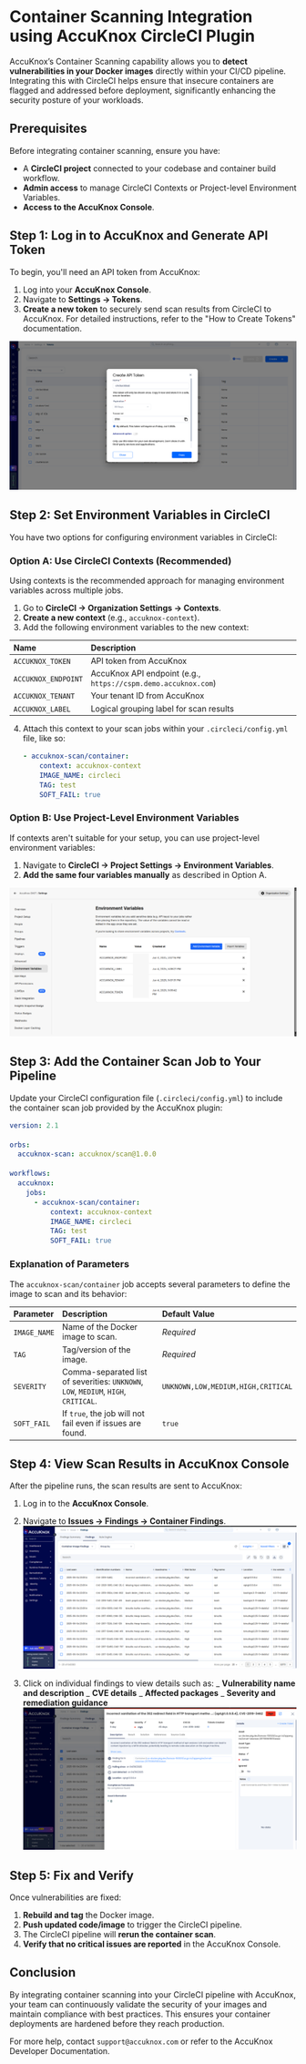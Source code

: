 # Container Scanning Integration using AccuKnox CircleCI Plugin

AccuKnox’s Container Scanning capability allows you to **detect vulnerabilities in your Docker images** directly within your CI/CD pipeline. Integrating this with CircleCI helps ensure that insecure containers are flagged and addressed before deployment, significantly enhancing the security posture of your workloads.

## Prerequisites

Before integrating container scanning, ensure you have:

- A **CircleCI project** connected to your codebase and container build workflow.
- **Admin access** to manage CircleCI Contexts or Project-level Environment Variables.
- **Access to the AccuKnox Console**.

## Step 1: Log in to AccuKnox and Generate API Token

To begin, you'll need an API token from AccuKnox:

1.  Log into your **AccuKnox Console**.
2.  Navigate to **Settings → Tokens**.
3.  **Create a new token** to securely send scan results from CircleCI to AccuKnox. For detailed instructions, refer to the "How to Create Tokens" documentation.

![Image](./images/circleci-container-scan/1.png)

## Step 2: Set Environment Variables in CircleCI

You have two options for configuring environment variables in CircleCI:

### Option A: Use CircleCI Contexts (Recommended)

Using contexts is the recommended approach for managing environment variables across multiple jobs.

1.  Go to **CircleCI → Organization Settings → Contexts**.
2.  **Create a new context** (e.g., `accuknox-context`).
3.  Add the following environment variables to the new context:

| Name                | Description                                                    |
| :------------------ | :------------------------------------------------------------- |
| `ACCUKNOX_TOKEN`    | API token from AccuKnox                                        |
| `ACCUKNOX_ENDPOINT` | AccuKnox API endpoint (e.g., `https://cspm.demo.accuknox.com`) |
| `ACCUKNOX_TENANT`   | Your tenant ID from AccuKnox                                   |
| `ACCUKNOX_LABEL`    | Logical grouping label for scan results                        |

4.  Attach this context to your scan jobs within your `.circleci/config.yml` file, like so:

    ```yaml
    - accuknox-scan/container:
        context: accuknox-context
        IMAGE_NAME: circleci
        TAG: test
        SOFT_FAIL: true
    ```

### Option B: Use Project-Level Environment Variables

If contexts aren't suitable for your setup, you can use project-level environment variables:

1.  Navigate to **CircleCI → Project Settings → Environment Variables**.
2.  **Add the same four variables manually** as described in Option A.

![Image](./images/circleci-container-scan/2.png)

## Step 3: Add the Container Scan Job to Your Pipeline

Update your CircleCI configuration file (`.circleci/config.yml`) to include the container scan job provided by the AccuKnox plugin:

```yaml
version: 2.1

orbs:
  accuknox-scan: accuknox/scan@1.0.0

workflows:
  accuknox:
    jobs:
      - accuknox-scan/container:
          context: accuknox-context
          IMAGE_NAME: circleci
          TAG: test
          SOFT_FAIL: true
```

### Explanation of Parameters

The `accuknox-scan/container` job accepts several parameters to define the image to scan and its behavior:

| Parameter    | Description                                                                         | Default Value                      |
| :----------- | :---------------------------------------------------------------------------------- | :--------------------------------- |
| `IMAGE_NAME` | Name of the Docker image to scan.                                                   | _Required_                         |
| `TAG`        | Tag/version of the image.                                                           | _Required_                         |
| `SEVERITY`   | Comma-separated list of severities: `UNKNOWN`, `LOW`, `MEDIUM`, `HIGH`, `CRITICAL`. | `UNKNOWN,LOW,MEDIUM,HIGH,CRITICAL` |
| `SOFT_FAIL`  | If `true`, the job will not fail even if issues are found.                          | `true`                             |

## Step 4: View Scan Results in AccuKnox Console

After the pipeline runs, the scan results are sent to AccuKnox:

1.  Log in to the **AccuKnox Console**.
2.  Navigate to **Issues → Findings → Container Findings**.
    ![Image](./images/circleci-container-scan/3.png)

3.  Click on individual findings to view details such as:
    _ **Vulnerability name and description**
    _ **CVE details**
    _ **Affected packages**
    _ **Severity and remediation guidance**
    ![Image](./images/circleci-container-scan/4.png)

## Step 5: Fix and Verify

Once vulnerabilities are fixed:

1.  **Rebuild and tag** the Docker image.
2.  **Push updated code/image** to trigger the CircleCI pipeline.
3.  The CircleCI pipeline will **rerun the container scan**.
4.  **Verify that no critical issues are reported** in the AccuKnox Console.

## Conclusion

By integrating container scanning into your CircleCI pipeline with AccuKnox, your team can continuously validate the security of your images and maintain compliance with best practices. This ensures your container deployments are hardened before they reach production.

For more help, contact `support@accuknox.com` or refer to the AccuKnox Developer Documentation.
